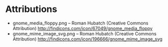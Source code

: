 # Attributions

* gnome_media_floppy.png &ndash; Roman Hubatch (Creative Commons Attribution) http://findicons.com/icon/67049/gnome_media_floppy
* gnome_mime_image_svg.png &ndash; Roman Hubatch (Creative Commons Attribution) http://findicons.com/icon/196666/gnome_mime_image_svg
